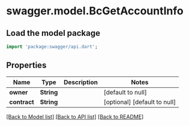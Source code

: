 # swagger.model.BcGetAccountInfo

## Load the model package
```dart
import 'package:swagger/api.dart';
```

## Properties
Name | Type | Description | Notes
------------ | ------------- | ------------- | -------------
**owner** | **String** |  | [default to null]
**contract** | **String** |  | [optional] [default to null]

[[Back to Model list]](../README.md#documentation-for-models) [[Back to API list]](../README.md#documentation-for-api-endpoints) [[Back to README]](../README.md)


